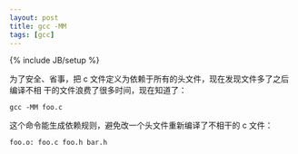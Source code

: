 ```yaml
---
layout: post
title: gcc -MM
tags: [gcc]
---
```

{% include JB/setup %}

为了安全、省事，把 c 文件定义为依赖于所有的头文件，现在发现文件多了之后编译不相
干的文件浪费了很多时间，现在知道了：

    gcc -MM foo.c

这个命令能生成依赖规则，避免改一个头文件重新编译了不相干的 c 文件：

    foo.o: foo.c foo.h bar.h
